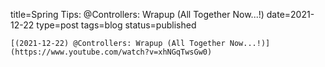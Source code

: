 
title=Spring Tips: @Controllers: Wrapup (All Together Now...!)
date=2021-12-22
type=post
tags=blog
status=published
~~~~~~
[(2021-12-22) @Controllers: Wrapup (All Together Now...!)](https://www.youtube.com/watch?v=xhNGqTwsGw0) 
            